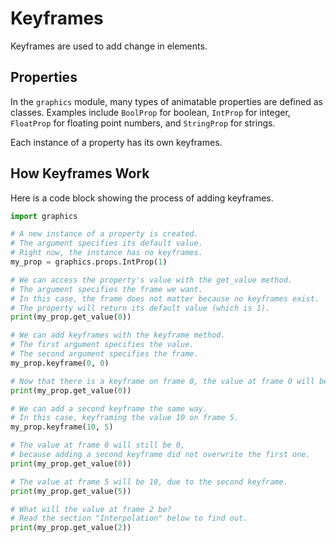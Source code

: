 # Keyframes

Keyframes are used to add change in elements.

## Properties

In the `graphics` module, many types of animatable properties are defined as classes.
Examples include `BoolProp` for boolean, `IntProp` for integer, `FloatProp` for floating point numbers, and `StringProp` for strings.

Each instance of a property has its own keyframes.

## How Keyframes Work

Here is a code block showing the process of adding keyframes.

``` python
import graphics

# A new instance of a property is created.
# The argument specifies its default value.
# Right now, the instance has no keyframes.
my_prop = graphics.props.IntProp(1)

# We can access the property's value with the get_value method.
# The argument specifies the frame we want.
# In this case, the frame does not matter because no keyframes exist.
# The property will return its default value (which is 1).
print(my_prop.get_value(0))

# We can add keyframes with the keyframe method.
# The first argument specifies the value.
# The second argument specifies the frame.
my_prop.keyframe(0, 0)

# Now that there is a keyframe on frame 0, the value at frame 0 will be 0 (as keyframed above).
print(my_prop.get_value(0))

# We can add a second keyframe the same way.
# In this case, keyframing the value 10 on frame 5.
my_prop.keyframe(10, 5)

# The value at frame 0 will still be 0,
# because adding a second keyframe did not overwrite the first one.
print(my_prop.get_value(0))

# The value at frame 5 will be 10, due to the second keyframe.
print(my_prop.get_value(5))

# What will the value at frame 2 be?
# Read the section "Interpolation" below to find out.
print(my_prop.get_value(2))
```